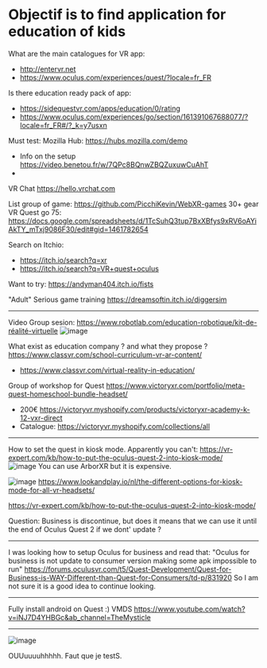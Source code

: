 # Objectif is to find application for education of kids


What are the main catalogues for VR app:
- http://entervr.net 
- https://www.oculus.com/experiences/quest/?locale=fr_FR

Is there education ready pack of app:
- https://sidequestvr.com/apps/education/0/rating
- https://www.oculus.com/experiences/go/section/161391067688077/?locale=fr_FR#/?_k=y7usxn




Must test:
Mozilla Hub: https://hubs.mozilla.com/demo
  - Info on the setup https://video.benetou.fr/w/7QPc8BQnwZBQZuxuwCuAhT
  - 
VR Chat https://hello.vrchat.com

List group of game:
https://github.com/PicchiKevin/WebXR-games 30+
gear VR Quest go 75: https://docs.google.com/spreadsheets/d/1TcSuhQ3tup7BxXBfys9xRV6oAYiAkTY_mTxj9086F30/edit#gid=1461782654

Search on Itchio:
- https://itch.io/search?q=xr
- https://itch.io/search?q=VR+quest+oculus



Want to try:
https://andyman404.itch.io/fists



"Adult" Serious game training
https://dreamsoftin.itch.io/diggersim


________________________

Video Group sesion: https://www.robotlab.com/education-robotique/kit-de-réalité-virtuelle
![image](https://user-images.githubusercontent.com/120555049/208686356-19fc1be6-0bfd-4644-a9d6-f591ca09f892.png)


What exist as education company ? and what they propose ?
https://www.classvr.com/school-curriculum-vr-ar-content/
- https://www.classvr.com/virtual-reality-in-education/

Group of workshop for Quest
https://www.victoryxr.com/portfolio/meta-quest-homeschool-bundle-headset/
- 200€ https://victoryvr.myshopify.com/products/victoryxr-academy-k-12-vxr-direct
- Catalogue: https://victoryvr.myshopify.com/collections/all
---------

How to set the quest in kiosk mode.
Apparently you can't:
https://vr-expert.com/kb/how-to-put-the-oculus-quest-2-into-kiosk-mode/  
![image](https://user-images.githubusercontent.com/120555049/208630645-2bb7006b-5eb9-40c1-9b16-9a0ca52e419d.png) 
You can use ArborXR but it is expensive.

![image](https://user-images.githubusercontent.com/120555049/208634799-c26bfae5-4f2f-4a5f-ba82-f8c7dd6a0112.png)
https://www.lookandplay.io/nl/the-different-options-for-kiosk-mode-for-all-vr-headsets/

https://vr-expert.com/kb/how-to-put-the-oculus-quest-2-into-kiosk-mode/

Question: Business is discontinue, but does it means that we can use it until the end of Oculus Quest 2 if we dont' update ?


-------------

I was looking how to setup Oculus for business and read that:
"Oculus for business is not update to consumer version making some apk impossible to run"
https://forums.oculusvr.com/t5/Quest-Development/Quest-for-Business-is-WAY-Different-than-Quest-for-Consumers/td-p/831920
So I am not sure it is a good idea to continue looking. 



------------------

Fully install android on Quest :)   VMDS
https://www.youtube.com/watch?v=iNJ7D4YHBGc&ab_channel=TheMysticle


-----------

![image](https://user-images.githubusercontent.com/20149493/208776280-d39b1f34-1e97-4bf4-896f-8e22f544f4fc.png)

OUUuuuuhhhhh. Faut que je testS.
